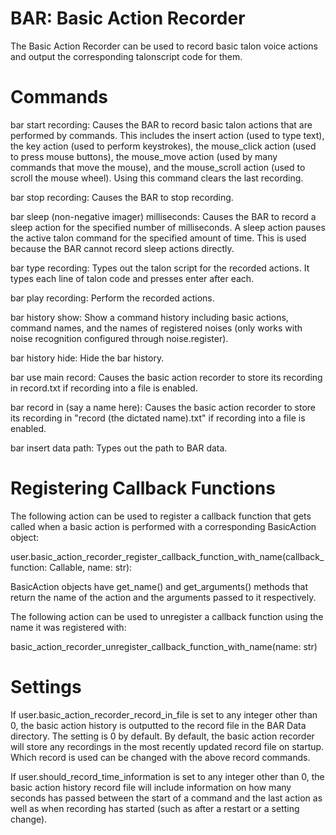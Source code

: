 # BAR: Basic Action Recorder
The Basic Action Recorder can be used to record basic talon voice actions and output the corresponding talonscript code for them.

# Commands
bar start recording: Causes the BAR to record basic talon actions that are performed by commands. This includes the insert action (used to type text), the key action (used to perform keystrokes), the mouse_click action (used to press mouse buttons), the mouse_move action (used by many commands that move the mouse), and the mouse_scroll action (used to scroll the mouse wheel). Using this command clears the last recording.

bar stop recording: Causes the BAR to stop recording.

bar sleep (non-negative imager) milliseconds: Causes the BAR to record a sleep action for the specified number of milliseconds. A sleep action pauses the active talon command for the specified amount of time. This is used because the BAR cannot record sleep actions directly.

bar type recording: Types out the talon script for the recorded actions. It types each line of talon code and presses enter after each. 

bar play recording: Perform the recorded actions.

bar history show: Show a command history including basic actions, command names, and the names of registered noises (only works with noise recognition configured through noise.register). 

bar history hide: Hide the bar history. 

bar use main record: Causes the basic action recorder to store its recording in record.txt if recording into a file is enabled.

bar record in (say a name here): Causes the basic action recorder to store its recording in "record (the dictated name).txt" if recording into a file is enabled.

bar insert data path: Types out the path to BAR data.

# Registering Callback Functions

The following action can be used to register a callback function that gets called when a basic action is performed with a corresponding BasicAction object:

user.basic_action_recorder_register_callback_function_with_name(callback_function: Callable, name: str):

BasicAction objects have get_name() and get_arguments() methods that return the name of the action and the arguments passed to it respectively.

The following action can be used to unregister a callback function using the name it was registered with: 

basic_action_recorder_unregister_callback_function_with_name(name: str)

# Settings
If user.basic_action_recorder_record_in_file is set to any integer other than 0, the basic action history is outputted to the record file in the BAR Data directory. The setting is 0 by default. By default, the basic action recorder will store any recordings in the most recently updated record file on startup. Which record is used can be changed with the above record commands. 

If user.should_record_time_information is set to any integer other than 0, the basic action history record file will include information on how many seconds has passed between the start of a command and the last action as well as when recording has started (such as after a restart or a setting change). 
